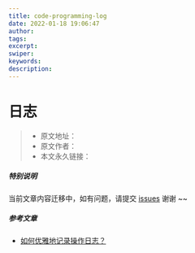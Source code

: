 ```yaml
---
title: code-programming-log
date: 2022-01-18 19:06:47
author:
tags:
excerpt:
swiper:
keywords:
description:
---
```


# 日志

> * 原文地址：[]()
> * 原文作者：[]()
> * 本文永久链接：[]()

##### **特别说明**

当前文章内容迁移中，如有问题，请提交 [issues](https://github.com/Starrier/starrier.github.io/issues) 谢谢 ~~

##### 参考文章

- [如何优雅地记录操作日志？](https://tech.meituan.com/2021/09/16/operational-logbook.html)
